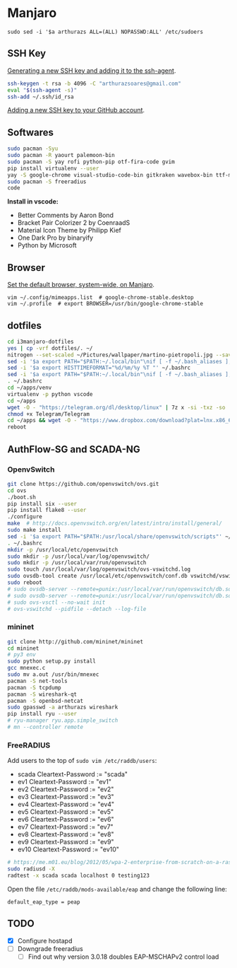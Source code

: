 # Manjaro

`sudo sed -i '$a arthurazs ALL=(ALL) NOPASSWD:ALL' /etc/sudoers`

## SSH Key

[Generating a new SSH key and adding it to the ssh-agent](https://help.github.com/articles/generating-a-new-ssh-key-and-adding-it-to-the-ssh-agent/).

```bash
ssh-keygen -t rsa -b 4096 -C "arthurazsoares@gmail.com"
eval "$(ssh-agent -s)"
ssh-add ~/.ssh/id_rsa
```

[Adding a new SSH key to your GitHub account](https://help.github.com/articles/adding-a-new-ssh-key-to-your-github-account/).

## Softwares

```bash
sudo pacman -Syu
sudo pacman -R yaourt palemoon-bin
sudo pacman -S yay rofi python-pip otf-fira-code gvim
pip install virtualenv --user
yay -S google-chrome visual-studio-code-bin gitkraken wavebox-bin ttf-ms-fonts
sudo pacman -S freeradius
code
```

**Install in vscode:**

- Better Comments by Aaron Bond
- Bracket Pair Colorizer 2 by CoenraadS
- Material Icon Theme by Philipp Kief
- One Dark Pro by binaryify
- Python by Microsoft

## Browser

[Set the default browser, system-wide, on Manjaro](https://unix.stackexchange.com/a/434465).
```
vim ~/.config/mimeapps.list  # google-chrome-stable.desktop
vim ~/.profile  # export BROWSER=/usr/bin/google-chrome-stable
```

## dotfiles

```bash
cd i3manjaro-dotfiles
yes | cp -vrf dotfiles/. ~/
nitrogen --set-scaled ~/Pictures/wallpaper/martino-pietropoli.jpg --save
sed -i '$a export PATH="$PATH:~/.local/bin"\nif [ -f ~/.bash_aliases ]; then\n    . ~/.bash_aliases\nfi' ~/.bashrc
sed -i '$a export HISTTIMEFORMAT="%d/%m/%y %T "' ~/.bashrc
sed -i '$a export PATH="$PATH:~/.local/bin"\nif [ -f ~/.bash_aliases ]; then\n    . ~/.bash_aliases\nfi' ~/.xinitrc
. ~/.bashrc
cd ~/apps/venv
virtualenv -p python vscode
cd ~/apps
wget -O - "https://telegram.org/dl/desktop/linux" | 7z x -si -txz -so | 7z x -si -ttar
chmod +x Telegram/Telegram
cd ~/apps && wget -O - "https://www.dropbox.com/download?plat=lnx.x86_64" | tar xzf -
reboot
```

## AuthFlow-SG and SCADA-NG

### OpenvSwitch

```bash
git clone https://github.com/openvswitch/ovs.git
cd ovs
./boot.sh
pip install six --user
pip install flake8 --user
./configure
make  # http://docs.openvswitch.org/en/latest/intro/install/general/
sudo make install
sed -i '$a export PATH="$PATH:/usr/local/share/openvswitch/scripts"' ~/.bashrc
. ~/.bashrc
mkdir -p /usr/local/etc/openvswitch
sudo mkdir -p /usr/local/var/log/openvswitch/
sudo mkdir -p /usr/local/var/run/openvswitch
sudo touch /usr/local/var/log/openvswitch/ovs-vswitchd.log
sudo ovsdb-tool create /usr/local/etc/openvswitch/conf.db vswitchd/vswitch.ovsschema
sudo reboot
# sudo ovsdb-server --remote=punix:/usr/local/var/run/openvswitch/db.sock --remote=db:Open_vSwitch,Open_vSwitch,manager_options --private-key=db:Open_vSwitch,SSL,private_key --certificate=db:Open_vSwitch,SSL,certificate --bootstrap-ca-cert=db:Open_vSwitch,SSL,ca_cert --pidfile --detach --log-file
# sudo ovsdb-server --remote=punix:/usr/local/var/run/openvswitch/db.sock --remote=db:Open_vSwitch,Open_vSwitch,manager_options --pidfile --detach --log-file
# sudo ovs-vsctl --no-wait init
# ovs-vswitchd --pidfile --detach --log-file
```

### mininet

```bash
git clone http://github.com/mininet/mininet
cd mininet
# py3 env
sudo python setup.py install
gcc mnexec.c
sudo mv a.out /usr/bin/mnexec
pacman -S net-tools
pacman -S tcpdump
pacman -S wireshark-qt
pacman -S openbsd-netcat
sudo gpasswd -a arthurazs wireshark
pip install ryu --user
# ryu-manager ryu.app.simple_switch
# mn --controller remote
```

### FreeRADIUS

Add users to the top of `sudo vim /etc/raddb/users`:

- scada  Cleartext-Password := "scada"
- ev1    Cleartext-Password := "ev1"
- ev2    Cleartext-Password := "ev2"
- ev3    Cleartext-Password := "ev3"
- ev4    Cleartext-Password := "ev4"
- ev5    Cleartext-Password := "ev5"
- ev6    Cleartext-Password := "ev6"
- ev7    Cleartext-Password := "ev7"
- ev8    Cleartext-Password := "ev8"
- ev9    Cleartext-Password := "ev9"
- ev10   Cleartext-Password := "ev10"

```bash
# https://me.m01.eu/blog/2012/05/wpa-2-enterprise-from-scratch-on-a-raspberry-pi/
sudo radiusd -X
radtest -x scada scada localhost 0 testing123
```

Open the file `/etc/raddb/mods-available/eap` and change the following line:

```
default_eap_type = peap
```

## TODO

- [x] Configure hostapd
- [ ] Downgrade freeradius
  - [ ] Find out why version 3.0.18 doubles EAP-MSCHAPv2 control load
